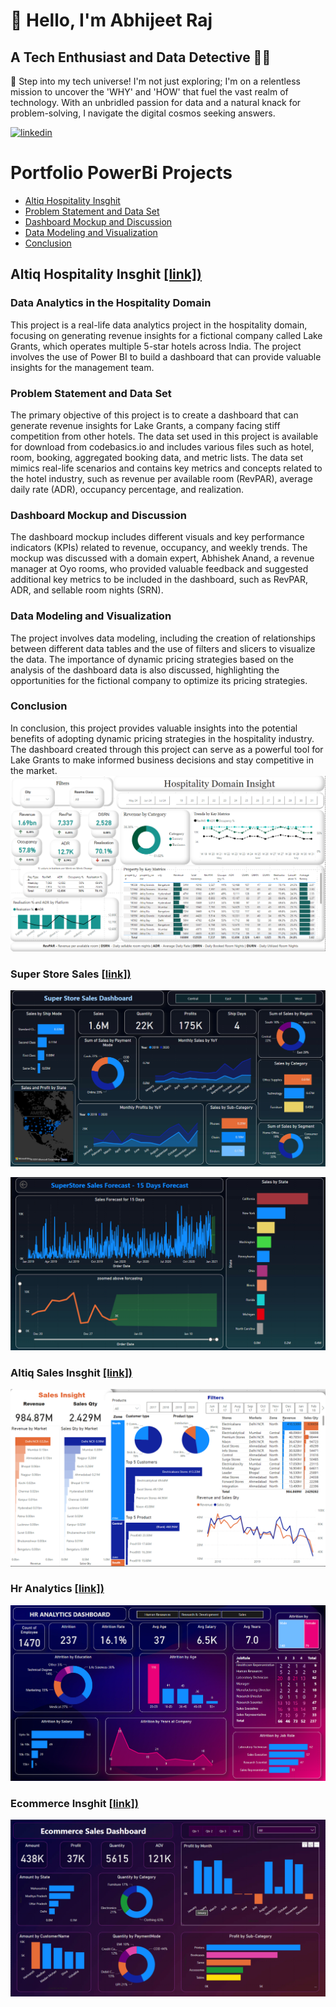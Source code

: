
# 👋 Hello, I'm Abhijeet Raj 
## A Tech Enthusiast and Data Detective 🕵️‍♂️ 

🚀 Step into my tech universe! I'm not just exploring; I'm on a relentless mission to uncover the 'WHY' and 'HOW' that fuel the vast realm of technology. With an unbridled passion for data and a natural knack for problem-solving, I navigate the digital cosmos seeking answers.

[![linkedin](https://img.shields.io/badge/linkedin-0A66C2?style=for-the-badge&logo=linkedin&logoColor=white)](https://www.linkedin.com/aarsav)

# Portfolio PowerBi Projects
- [Altiq Hospitality Insghit](#Altiq-Hospitality-Insghit)
- [Problem Statement and Data Set](#problem-statement-and-data-set)
- [Dashboard Mockup and Discussion](#dashboard-mockup-and-discussion)
- [Data Modeling and Visualization](#data-modeling-and-visualization)
- [Conclusion](#conclusion)

## Altiq Hospitality Insghit [[link])](https://app.powerbi.com/links/tai7_795eb?ctid=34bd8bed-2ac1-41ae-9f08-4e0a3f11706c&pbi_source=linkShare)

### Data Analytics in the Hospitality Domain

This project is a real-life data analytics project in the hospitality domain, focusing on generating revenue insights for a fictional company called Lake Grants, which operates multiple 5-star hotels across India. The project involves the use of Power BI to build a dashboard that can provide valuable insights for the management team.

### Problem Statement and Data Set
The primary objective of this project is to create a dashboard that can generate revenue insights for Lake Grants, a company facing stiff competition from other hotels. The data set used in this project is available for download from codebasics.io and includes various files such as hotel, room, booking, aggregated booking data, and metric lists. The data set mimics real-life scenarios and contains key metrics and concepts related to the hotel industry, such as revenue per available room (RevPAR), average daily rate (ADR), occupancy percentage, and realization.

### Dashboard Mockup and Discussion
The dashboard mockup includes different visuals and key performance indicators (KPIs) related to revenue, occupancy, and weekly trends. The mockup was discussed with a domain expert, Abhishek Anand, a revenue manager at Oyo rooms, who provided valuable feedback and suggested additional key metrics to be included in the dashboard, such as RevPAR, ADR, and sellable room nights (SRN).

### Data Modeling and Visualization
The project involves data modeling, including the creation of relationships between different data tables and the use of filters and slicers to visualize the data. The importance of dynamic pricing strategies based on the analysis of the dashboard data is also discussed, highlighting the opportunities for the fictional company to optimize its pricing strategies.

### Conclusion
In conclusion, this project provides valuable insights into the potential benefits of adopting dynamic pricing strategies in the hospitality industry. The dashboard created through this project can serve as a powerful tool for Lake Grants to make informed business decisions and stay competitive in the market.
![App Screenshot](https://github.com/aarsav/power-Bi-dashboard/blob/main/Visuals/hospitality.png?text=Project+Screenshot+Here)


### Super Store Sales [[link])](https://app.powerbi.com/links/KHGUVr1NLa?ctid=34bd8bed-2ac1-41ae-9f08-4e0a3f11706c&pbi_source=linkShare&bookmarkGuid=976e6f1d-a249-4b6b-b5db-dbb1a535495fe)


![App Screenshot](https://github.com/aarsav/power-Bi-dashboard/blob/main/Visuals/SuperStore1.png?text=Project+Screenshot+Here)

![App Screenshot](https://github.com/aarsav/power-Bi-dashboard/blob/main/Visuals/SuperStore2.png?text=Project+Screenshot+Here)

### Altiq Sales Insghit [[link])](https://app.powerbi.com/links/EVIphnUzIL?ctid=34bd8bed-2ac1-41ae-9f08-4e0a3f11706c&pbi_source=linkShare)


![App Screenshot](https://github.com/aarsav/power-Bi-dashboard/blob/main/Visuals/SalesInsight.png?text=Project+Screenshot+Here)

### Hr Analytics [[link])](https://app.powerbi.com/links/5YRay4FHyW?ctid=34bd8bed-2ac1-41ae-9f08-4e0a3f11706c&pbi_source=linkShare)


![App Screenshot](https://github.com/aarsav/power-Bi-dashboard/blob/main/Visuals/HrAnalytics.png?text=Project+Screenshot+Here)

### Ecommerce Insghit [[link])](https://app.powerbi.com/links/glHq7djgzp?ctid=34bd8bed-2ac1-41ae-9f08-4e0a3f11706c&pbi_source=linkShare)


![App Screenshot](https://github.com/aarsav/power-Bi-dashboard/blob/main/Visuals/Ecommerce.png?text=Project+Screenshot+Here)
